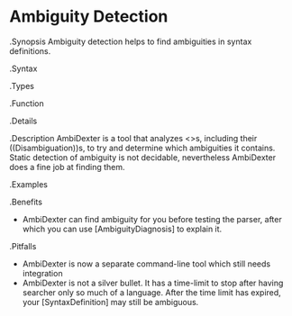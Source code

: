 # Ambiguity Detection

.Synopsis
Ambiguity detection helps to find ambiguities in syntax definitions.

.Syntax

.Types

.Function

.Details

.Description
AmbiDexter is a tool that analyzes <<Syntax Definition>>s, including their ((Disambiguation))s, to try and determine which ambiguities it contains. 
Static detection of ambiguity is not decidable, nevertheless AmbiDexter does a fine job at finding them. 


.Examples

.Benefits

*  AmbiDexter can find ambiguity for you before testing the parser, after which you can use [AmbiguityDiagnosis] to explain it. 

.Pitfalls

*  AmbiDexter is now a separate command-line tool which still needs integration
*  AmbiDexter is not a silver bullet. It has a time-limit to stop after having searcher only so much of a language. After the time limit has expired, your [SyntaxDefinition] may still be ambiguous.

